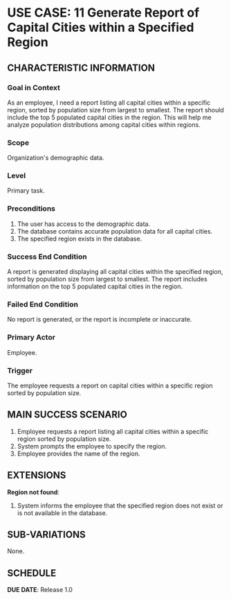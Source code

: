 # USE CASE: 11 Generate Report of Capital Cities within a Specified Region

## CHARACTERISTIC INFORMATION

### Goal in Context

As an employee, I need a report listing all capital cities within a specific region, sorted by population size from largest to smallest. The report should include the top 5 populated capital cities in the region. This will help me analyze population distributions among capital cities within regions.

### Scope

Organization's demographic data.

### Level

Primary task.

### Preconditions

1. The user has access to the demographic data.
2. The database contains accurate population data for all capital cities.
3. The specified region exists in the database.

### Success End Condition

A report is generated displaying all capital cities within the specified region, sorted by population size from largest to smallest. The report includes information on the top 5 populated capital cities in the region.

### Failed End Condition

No report is generated, or the report is incomplete or inaccurate.

### Primary Actor

Employee.

### Trigger

The employee requests a report on capital cities within a specific region sorted by population size.

## MAIN SUCCESS SCENARIO

1. Employee requests a report listing all capital cities within a specific region sorted by population size.
2. System prompts the employee to specify the region.
3. Employee provides the name of the region.

## EXTENSIONS

**Region not found**:
   1. System informs the employee that the specified region does not exist or is not available in the database.

## SUB-VARIATIONS

None.

## SCHEDULE

**DUE DATE**: Release 1.0
